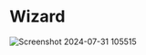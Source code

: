 # Wizard

![Screenshot 2024-07-31 105515](https://github.com/user-attachments/assets/536a8452-e9f5-4651-b992-4e9d26462e59)
